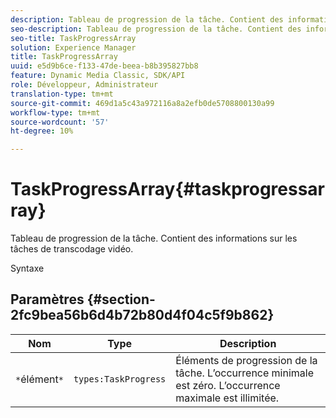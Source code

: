 ```yaml
---
description: Tableau de progression de la tâche. Contient des informations sur les tâches de transcodage vidéo.
seo-description: Tableau de progression de la tâche. Contient des informations sur les tâches de transcodage vidéo.
seo-title: TaskProgressArray
solution: Experience Manager
title: TaskProgressArray
uuid: e5d9b6ce-f133-47de-beea-b8b395827bb8
feature: Dynamic Media Classic, SDK/API
role: Développeur, Administrateur
translation-type: tm+mt
source-git-commit: 469d1a5c43a972116a8a2efb0de5708800130a99
workflow-type: tm+mt
source-wordcount: '57'
ht-degree: 10%

---
```



# TaskProgressArray{#taskprogressarray}

Tableau de progression de la tâche. Contient des informations sur les tâches de transcodage vidéo.

Syntaxe

## Paramètres {#section-2fc9bea56b6d4b72b80d4f04c5f9b862}

| Nom | Type | Description |
|---|---|---|
| `*`élément`*` | `types:TaskProgress` | Éléments de progression de la tâche. L’occurrence minimale est zéro. L’occurrence maximale est illimitée. |

